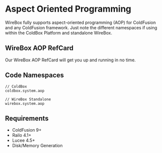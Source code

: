# Aspect Oriented Programming
WireBox fully supports aspect-oriented programming (AOP) for ColdFusion and any ColdFusion framework. Just note the different namespaces if using within the ColdBox Platform and standalone WireBox.

## WireBox AOP RefCard

Our WireBox AOP RefCard will get you up and running in no time.

## Code Namespaces

```
// ColdBox
coldbox.system.aop

// WireBox Standalone
wirebox.system.aop
```

## Requirements

* ColdFusion 9+
* Railo 4.1+
* Lucee 4.5+
* Disk/Memory Generation